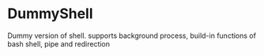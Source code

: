 # DummyShell
Dummy version of shell. supports background process, build-in functions of bash shell, pipe and redirection
